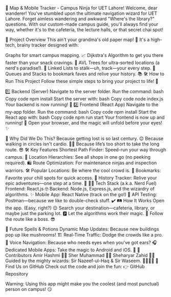 🎯 Map & Mobile Tracker - Campus Ninja for UET Lahore!
Welcome, dear wanderer! You've stumbled upon the ultimate navigation wizard for UET Lahore. Forget aimless wandering and awkward "Where's the library?" questions. With our custom-made campus guide, you'll always find your way, whether it's to the cafeteria, the lecture halls, or that secret chai spot!

📜 Project Overview
This ain't your grandma's old paper map! 🚀 It's a high-tech, brainy tracker designed with:

Graphs for smart campus mapping. 📈
Dijkstra's Algorithm to get you there faster than your snack cravings. 🍔
AVL Trees for ultra-sorted locations (a nerd's paradise!). 🌳
Linked Lists to stalk—uh, track—your every step. 👣
Queues and Stacks to bookmark faves and relive your history. 📚
🛠️ How to Run This Project
Follow these simple steps to bring your project to life! 🌟

1️⃣ Backend (Server)
Navigate to the server folder.
Run the command:
bash
Copy code
npm install
Start the server with:
bash
Copy code
node index.js
Your backend is now running! 🎉
2️⃣ Frontend (React App)
Navigate to the my-app folder.
Run the command:
bash
Copy code
npm install
Start the React app with:
bash
Copy code
npm run start
Your frontend is now up and running! 🚀
Open your browser, and the magic will unfold before your eyes! ✨

🧠 Why Did We Do This?
Because getting lost is so last century. 😌
Because walking in circles isn't cardio. 🏃‍♂️
Because life’s too short to take the long route. 😎
🛠️ Key Features
Shortest Path Finder: Speed-run your way through campus. 🏁
Location Hierarchies: See all shops in one go (no peeking required). 🛍️
Route Optimization: For maintenance ninjas and inspection warriors. 🛠️
Popular Locations: Be where the cool crowd is. 🌟
Bookmarks: Favorite your chill spots for quick access. 🧡
History Tracker: Relive your epic adventures—one step at a time. 🎢
👩‍💻 Tech Stack (a.k.a. Nerd Fuel)
Frontend: React.js 🤓
Backend: Node.js, Express.js, and the wizardry of algorithms. ✨
Mobile App: React Native (track on the go!) 📱
API Testing: Postman—because we like to double-check stuff. ✔️
🛤️ How It Works
Open the app. (Easy, right?) 😌
Search your destination—cafeteria, library, or maybe just the parking lot. 🅿️
Let the algorithms work their magic. 💫
Follow the route like a boss. 😎

🔮 Future Spells & Potions
Dynamic Map Updates: Because new buildings pop up like mushrooms! 🏗️
Real-Time Traffic: Dodge the crowds like a pro. 🕺
Voice Navigation: Because who needs eyes when you've got ears? 🎧
Dedicated Mobile Apps: Take the magic to Android and iOS. 📲
🤝 Contributors
Amir Hashmi 🧙‍♂️
Sher Muhammad 🦸‍♂️
Sheharyar Zahid 🧑‍🎓
Guided by the mighty wizards: Sir Nazeef-ul-Haq & Sir Waseem. 🧙‍♂️🧙‍♂️
📂 Find Us on GitHub
Check out the code and join the fun:
👉 GitHub Repository

Warning: Using this app might make you the coolest (and most punctual) person on campus! 😏

